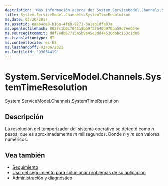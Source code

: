 ```yaml
---
description: 'Más información acerca de: System.ServiceModel.Channels.SystemTimeResolution'
title: System.ServiceModel.Channels.SystemTimeResolution
ms.date: 03/30/2017
ms.assetid: eaab4ce9-b16a-4fe8-9271-3a1ab1dfa93a
ms.openlocfilehash: 8027c1b0c704118b69f37640d970ba59d7ee654e
ms.sourcegitcommit: ddf7edb67715a5b9a45e3dd44536dabc153c1de0
ms.translationtype: MT
ms.contentlocale: es-ES
ms.lasthandoff: 02/06/2021
ms.locfileid: "99634419"
---
```

# <a name="systemservicemodelchannelssystemtimeresolution"></a>System.ServiceModel.Channels.SystemTimeResolution

System.ServiceModel.Channels.SystemTimeResolution  
  
## <a name="description"></a>Descripción  

 La resolución del temporizador del sistema operativo se detectó como *n* pasos, que es aproximadamente *m* milisegundos. Donde *n* y *m* son valores numéricos.  
  
## <a name="see-also"></a>Vea también

- [Seguimiento](index.md)
- [Uso del seguimiento para solucionar problemas de su aplicación](using-tracing-to-troubleshoot-your-application.md)
- [Administración y diagnóstico](../index.md)

